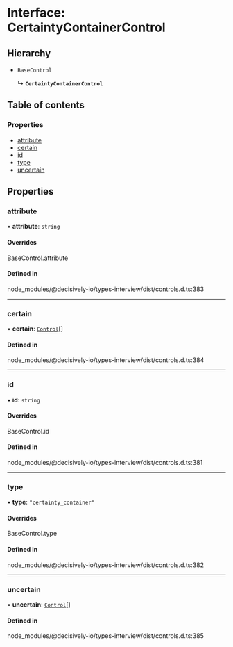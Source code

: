 # Interface: CertaintyContainerControl

## Hierarchy

- `BaseControl`

  ↳ **`CertaintyContainerControl`**

## Table of contents

### Properties

- [attribute](../wiki/CertaintyContainerControl#attribute)
- [certain](../wiki/CertaintyContainerControl#certain)
- [id](../wiki/CertaintyContainerControl#id)
- [type](../wiki/CertaintyContainerControl#type)
- [uncertain](../wiki/CertaintyContainerControl#uncertain)

## Properties

### attribute

• **attribute**: `string`

#### Overrides

BaseControl.attribute

#### Defined in

node_modules/@decisively-io/types-interview/dist/controls.d.ts:383

___

### certain

• **certain**: [`Control`](../wiki/Exports#control)[]

#### Defined in

node_modules/@decisively-io/types-interview/dist/controls.d.ts:384

___

### id

• **id**: `string`

#### Overrides

BaseControl.id

#### Defined in

node_modules/@decisively-io/types-interview/dist/controls.d.ts:381

___

### type

• **type**: ``"certainty_container"``

#### Overrides

BaseControl.type

#### Defined in

node_modules/@decisively-io/types-interview/dist/controls.d.ts:382

___

### uncertain

• **uncertain**: [`Control`](../wiki/Exports#control)[]

#### Defined in

node_modules/@decisively-io/types-interview/dist/controls.d.ts:385
